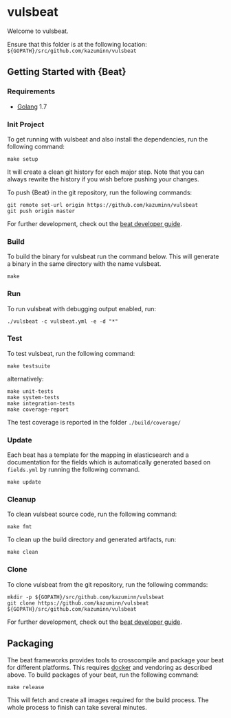 # vulsbeat

Welcome to vulsbeat.

Ensure that this folder is at the following location:
`${GOPATH}/src/github.com/kazuminn/vulsbeat`

## Getting Started with {Beat}

### Requirements

* [Golang](https://golang.org/dl/) 1.7

### Init Project
To get running with vulsbeat and also install the
dependencies, run the following command:

```
make setup
```

It will create a clean git history for each major step. Note that you can always rewrite the history if you wish before pushing your changes.

To push {Beat} in the git repository, run the following commands:

```
git remote set-url origin https://github.com/kazuminn/vulsbeat
git push origin master
```

For further development, check out the [beat developer guide](https://www.elastic.co/guide/en/beats/libbeat/current/new-beat.html).

### Build

To build the binary for vulsbeat run the command below. This will generate a binary
in the same directory with the name vulsbeat.

```
make
```


### Run

To run vulsbeat with debugging output enabled, run:

```
./vulsbeat -c vulsbeat.yml -e -d "*"
```


### Test

To test vulsbeat, run the following command:

```
make testsuite
```

alternatively:
```
make unit-tests
make system-tests
make integration-tests
make coverage-report
```

The test coverage is reported in the folder `./build/coverage/`

### Update

Each beat has a template for the mapping in elasticsearch and a documentation for the fields
which is automatically generated based on `fields.yml` by running the following command.

```
make update
```


### Cleanup

To clean  vulsbeat source code, run the following command:

```
make fmt
```

To clean up the build directory and generated artifacts, run:

```
make clean
```


### Clone

To clone vulsbeat from the git repository, run the following commands:

```
mkdir -p ${GOPATH}/src/github.com/kazuminn/vulsbeat
git clone https://github.com/kazuminn/vulsbeat ${GOPATH}/src/github.com/kazuminn/vulsbeat
```


For further development, check out the [beat developer guide](https://www.elastic.co/guide/en/beats/libbeat/current/new-beat.html).


## Packaging

The beat frameworks provides tools to crosscompile and package your beat for different platforms. This requires [docker](https://www.docker.com/) and vendoring as described above. To build packages of your beat, run the following command:

```
make release
```

This will fetch and create all images required for the build process. The whole process to finish can take several minutes.
